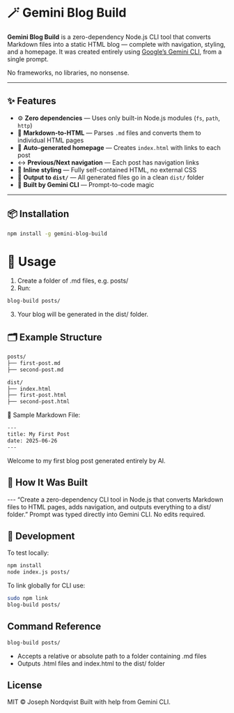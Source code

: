 # 🪄 Gemini Blog Build

**Gemini Blog Build** is a zero-dependency Node.js CLI tool that converts Markdown files into a static HTML blog — complete with navigation, styling, and a homepage. It was created entirely using [Google’s Gemini CLI](https://github.com/google-gemini/gemini-cli), from a single prompt.

No frameworks, no libraries, no nonsense.

---

## ✨ Features

- ⚙️ **Zero dependencies** — Uses only built-in Node.js modules (`fs`, `path`, `http`)
- 📝 **Markdown-to-HTML** — Parses `.md` files and converts them to individual HTML pages
- 🧭 **Auto-generated homepage** — Creates `index.html` with links to each post
- ↔️ **Previous/Next navigation** — Each post has navigation links
- 🎨 **Inline styling** — Fully self-contained HTML, no external CSS
- 📁 **Output to `dist/`** — All generated files go in a clean `dist/` folder
- 🧠 **Built by Gemini CLI** — Prompt-to-code magic

---

## 📦 Installation

```bash
npm install -g gemini-blog-build 
```
# 🧪 Usage
1. Create a folder of .md files, e.g. posts/
2. Run:
```bash
blog-build posts/
```
3.	Your blog will be generated in the dist/ folder.

## 🗂 Example Structure
```bash
posts/
├── first-post.md
├── second-post.md

dist/
├── index.html
├── first-post.html
├── second-post.html
```
📄 Sample Markdown File:
```bash
---
title: My First Post
date: 2025-06-26
---
```
Welcome to my first blog post generated entirely by AI.

## 🧠 How It Was Built
--- “Create a zero-dependency CLI tool in Node.js that converts Markdown files to HTML pages, adds navigation, and outputs everything to a dist/ folder.”
Prompt was typed directly into Gemini CLI. No edits required.

## 🔧 Development
To test locally:
```bash
npm install
node index.js posts/
```
To link globally for CLI use:
```bash
sudo npm link
blog-build posts/
```

## Command Reference
```bash
blog-build posts/
```
- Accepts a relative or absolute path to a folder containing .md files
- Outputs .html files and index.html to the dist/ folder

## License

MIT © Joseph Nordqvist
Built with help from Gemini CLI.


